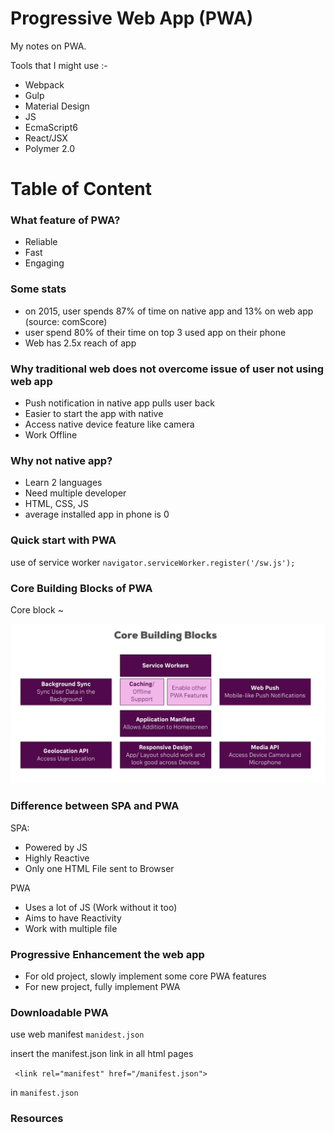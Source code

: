 # Progressive Web App (PWA)
My notes on PWA. 

Tools that I might use :-
* Webpack
* Gulp
* Material Design
* JS
* EcmaScript6
* React/JSX
* Polymer 2.0

# Table of Content

### What feature of PWA?
* Reliable
* Fast
* Engaging

### Some stats
- on 2015, user spends 87% of time on native app and 13% on web app (source: comScore)
- user spend 80% of their time on top 3 used app on their phone
- Web has 2.5x reach of app

### Why traditional web does not overcome issue of user not using web app
* Push notification in native app pulls user back 
* Easier to start the app with native
* Access native device feature like camera
* Work Offline 

### Why not native app?
* Learn 2 languages
* Need multiple developer
* HTML, CSS, JS
* average installed app in phone is 0

### Quick start with PWA
use of service worker `navigator.serviceWorker.register('/sw.js');`

### Core Building Blocks of PWA
Core block ~

![Core Building Blocks](./img/core-building-blocks.png) 

### Difference between SPA and PWA
SPA:
- Powered by JS
- Highly Reactive
- Only one HTML File sent to Browser

PWA
- Uses a lot of JS (Work without it too)
- Aims to have Reactivity
- Work with multiple file

### Progressive Enhancement the web app
- For old project, slowly implement some core PWA features
- For new project, fully implement PWA

### Downloadable PWA
use web manifest `manidest.json`

insert the manifest.json link in all html pages

`  <link rel="manifest" href="/manifest.json"> `

in `manifest.json`
<script src="https://gist.github.com/superoo7/399b7646c10581eb3f03b59d80ac03d4.js"></script>

### Resources

